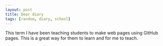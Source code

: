 ```yaml
---
layout: post
title: Dear diary
tags: [random, diary, school]
---
```


This term I have been teaching students to make web pages using GitHub pages. This is a great way for them to learn and for me to teach.
